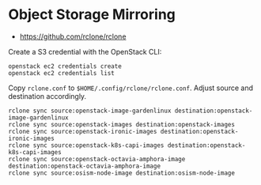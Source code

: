 # Object Storage Mirroring

* https://github.com/rclone/rclone

Create a S3 credential with the OpenStack CLI:

```
openstack ec2 credentials create
openstack ec2 credentials list
```

Copy ``rclone.conf`` to ``$HOME/.config/rclone/rclone.conf``. Adjust source and destination
accordingly.

```
rclone sync source:openstack-image-gardenlinux destination:openstack-image-gardenlinux
rclone sync source:openstack-images destination:openstack-images
rclone sync source:openstack-ironic-images destination:openstack-ironic-images
rclone sync source:openstack-k8s-capi-images destination:openstack-k8s-capi-images
rclone sync source:openstack-octavia-amphora-image destination:openstack-octavia-amphora-image
rclone sync source:osism-node-image destination:osism-node-image
```
